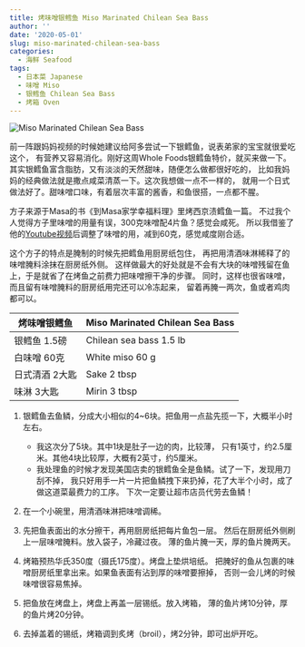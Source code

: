 ```yaml
---
title: 烤味噌银鳕鱼 Miso Marinated Chilean Sea Bass
author: ''
date: '2020-05-01'
slug: miso-marinated-chilean-sea-bass
categories:
  - 海鲜 Seafood
tags:
  - 日本菜 Japanese
  - 味噌 Miso
  - 银鳕鱼 Chilean Sea Bass
  - 烤箱 Oven
---
```


![Miso Marinated Chilean Sea Bass](/img/2020-05-01-miso-marinated-chilean-sea-bass.jpg)

前一阵跟妈妈视频的时候她建议给阿多尝试一下银鳕鱼，说表弟家的宝宝就很爱吃这个，
有营养又容易消化。刚好这周Whole Foods银鳕鱼特价，就买来做一下。
其实银鳕鱼富含脂肪，又有淡淡的天然甜味，随便怎么做都很好吃的，
比如我妈妈的经典做法就是撒点咸菜清蒸一下。这次我想做一点不一样的，
就用一个日式做法好了。甜味噌口味，有着层次丰富的酱香，和鱼很搭，一点都不腥。

方子来源于Masa的书《到Masa家学幸福料理》里烤西京渍鳕鱼一篇。
不过我个人觉得方子里味噌的用量有误，300克味噌配4片鱼？感觉会咸死。
所以我借鉴了他的[Youtube视频](https://www.youtube.com/watch?v=nFpWRjYkxVY)后调整了味噌的用，减到60克，感觉咸度刚合适。

这个方子的特点是腌制的时候先把鳕鱼用厨房纸包住，
再把用清酒味淋稀释了的味噌腌料涂抹在厨房纸外侧。
这样做最大的好处就是不会有大块的味噌残留在鱼上，于是就省了在烤鱼之前费力把味噌擦干净的步骤。
同时，这样也很省味噌，而且留有味噌腌料的厨房纸用完还可以冷冻起来，
留着再腌一两次，鱼或者鸡肉都可以。

|烤味噌银鳕鱼                           |Miso Marinated Chilean Sea Bass   |
|---------------------------------------|-------------------------|
|银鳕鱼 1.5磅                           |Chilean sea bass 1.5 lb          |
|白味噌 60克                            |White miso 60 g                |
|日式清酒 2大匙                         |Sake 2 tbsp         |
|味淋 3大匙                             |Mirin 3 tbsp           |

1. 银鳕鱼去鱼鳞，分成大小相似的4~6块。把鱼用一点盐先揽一下，大概半小时左右。

    * 我这次分了5块。其中1块是肚子一边的肉，比较薄，
只有1英寸，约2.5厘米。其他4块比较厚，大概有2英寸，约5厘米。
    * 我处理鱼的时候才发现美国店卖的银鳕鱼全是鱼鳞。试了一下，发现用刀刮不掉，
    我只好用手一片一片把鱼鳞拽下来扔掉，花了大半个小时，成了做这道菜最费力的工序。
    下次一定要让超市店员代劳去鱼鳞！
    
2. 在一个小碗里，用清酒味淋把味噌调稀。

3. 先把鱼表面出的水分擦干，再用厨房纸把每片鱼包一层。
然后在厨房纸外侧刷上一层味噌腌料。放入袋子，冷藏过夜。
薄的鱼片腌一天，厚的鱼片腌两天。

4. 烤箱预热华氏350度（摄氏175度）。烤盘上垫烘培纸。
把腌好的鱼从包裹的味噌厨房纸里拿出来。如果鱼表面有沾到厚的味噌要擦掉，
否则一会儿烤的时候味噌很容易焦掉。 

5. 把鱼放在烤盘上，烤盘上再盖一层锡纸。放入烤箱，
薄的鱼片烤10分钟，厚的鱼片烤20分钟。

6. 去掉盖着的锡纸，烤箱调到炙烤（broil），烤2分钟，即可出炉开吃。

